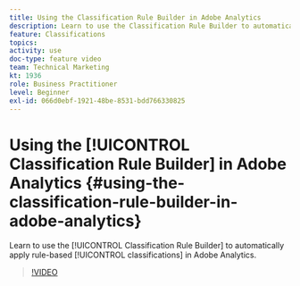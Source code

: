 ```yaml
---
title: Using the Classification Rule Builder in Adobe Analytics 
description: Learn to use the Classification Rule Builder to automatically apply rule-based classifications in Adobe Analytics. 
feature: Classifications
topics: 
activity: use
doc-type: feature video
team: Technical Marketing
kt: 1936
role: Business Practitioner
level: Beginner
exl-id: 066d0ebf-1921-48be-8531-bdd766330825
---
```

# Using the [!UICONTROL Classification Rule Builder] in Adobe Analytics {#using-the-classification-rule-builder-in-adobe-analytics}

Learn to use the [!UICONTROL Classification Rule Builder] to automatically apply rule-based [!UICONTROL classifications] in Adobe Analytics.

>[!VIDEO](https://video.tv.adobe.com/v/25884?quality=12)
